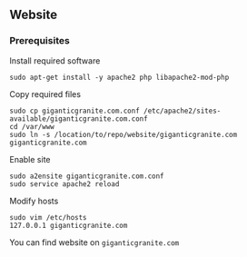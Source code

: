## Website
### Prerequisites
Install required software
```
sudo apt-get install -y apache2 php libapache2-mod-php
```
Copy required files
```
sudo cp giganticgranite.com.conf /etc/apache2/sites-available/giganticgranite.com.conf
cd /var/www
sudo ln -s /location/to/repo/website/giganticgranite.com giganticgranite.com
```
Enable site
```
sudo a2ensite giganticgranite.com.conf
sudo service apache2 reload
```
Modify hosts
```
sudo vim /etc/hosts
127.0.0.1 giganticgranite.com
```
You can find website on ```giganticgranite.com```
